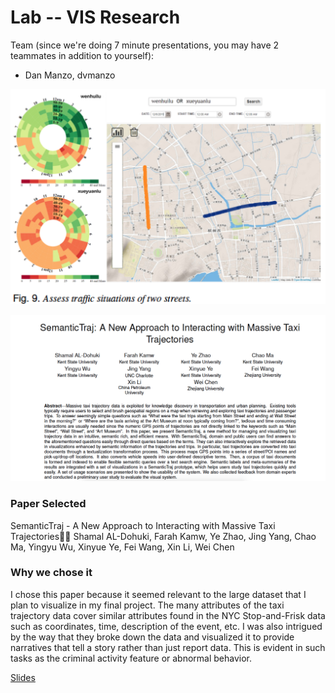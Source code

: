 # Lab -- VIS Research


Team (since we're doing 7 minute presentations, you may have 2 teammates in addition to yourself):

- Dan Manzo, dvmanzo

![paper preview example](img/preview.png)


![reading papers quickly](img/ss1.png)


### Paper Selected
SemanticTraj - A New Approach to Interacting with Massive Taxi Trajectories
Shamal AL-Dohuki, Farah Kamw, Ye Zhao, Jing Yang, Chao Ma, Yingyu Wu, Xinyue Ye, Fei Wang, Xin Li, Wei Chen


### Why we chose it
I chose this paper because it seemed relevant to the large dataset that I plan to visualize in my final project. The many attributes of the taxi trajectory data cover similar attributes found in the NYC Stop-and-Frisk data such as coordinates, time, description of the event, etc. I was also intrigued by the way that they broke down the data and visualized it to provide narratives that tell a story rather than just report data. This is evident in such tasks as the criminal activity feature or abnormal behavior.


[Slides](http://dvmanzo.github.io/lab-research/presentation.pptx)

